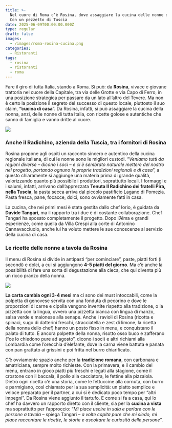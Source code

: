 ```yaml
---
title: >-
  Nel cuore di Roma c’è Rosina, dove assaggiare la cucina delle nonne d’Italia.
  Con un pezzetto di Tuscia
date: 2025-06-09T00:00:00.000Z
type: regular
draft: false
images:
  - /images/roma-rosina-cucina.png
categories:
  - Ristoranti
tags:
  - rosina
  - ristoranti
  - roma
---
```


Fare il giro di tutta Italia, stando a Roma. Si può: da **Rosina**, vivace e giovane trattoria nel cuore della Capitale, tra via delle Grotte e via Capo di Ferro, in una posizione strategica per passare da un lato all’altro del Tevere. Ma non è certo la posizione il segreto del successo di questo locale, piuttosto il suo claim, **“cucina di casa**”. Da Rosina, infatti, si può assaggiare la cucina della nonna, anzi, delle nonne di tutta Italia, con ricette golose e autentiche che sanno di famiglia e vanno dritte al cuore.

![](/images/rosina.jpg)

### Anche il Radichino, azienda della Tuscia, tra i fornitori di Rosina

Rosina propone agli ospiti un racconto sincero e autentico della cucina regionale italiana, di cui le nonne sono le migliori custodi. “*Veniamo tutti da regioni diverse – dicono i soci – e ci è sembrato naturale mettere del nostro nel progetto, portando ognuno le proprie tradizioni regionali e di casa*”, a questo chiaramente si aggiunge una materia prima di grande qualità, valorizzando quanto più possibile i produttori, soprattutto locali. I formaggi e i salumi, infatti, arrivano dall’apprezzata **Tenuta Il Radichino dei fratelli Pira, nella Tuscia**, la pasta secca arriva dal piccolo pastificio Lagano di Pomezia. Pasta fresca, pane, focacce, dolci, sono ovviamente fatti in casa.

La cucina, che nei primi mesi è stata gestita dallo chef Iorio, è guidata da **Davide Tangari**, ma il rapporto tra i due è di costante collaborazione. Chef Tangari ha sposato completamente il progetto. Dopo l’Alma e grandi esperienze, come quella da Villa Crespi alla corte di Antonino Cannavacciuolo, anche lui ha voluto mettere le sue conoscenze al servizio della cucina di casa.

### Le ricette delle nonne a tavola da Rosina

Il menu di Rosina si divide in antipasti “per cominciare”, paste, piatti forti (i secondi) e dolci, a cui si aggiungono **4-5 piatti del giorno**. Ma c’è anche la possibilità di fare una sorta di degustazione alla cieca, che qui diventa più un ricco pranzo della nonna.

![](/images/rosina-roma-.jpg)


**La carta cambia ogni 3-4 mesi** ma ci sono dei must intoccabili, come la polpetta di genovese servita con una fonduta di pecorino e dove le proporzioni di carne e cipolla vengono invertite rispetto alla tradizione, o la pizzetta con la lingua, ovvero una pizzetta bianca con lingua di manzo, salsa verde e maionese alla senape. Anche i ravioli di Rosina (ricotta e spinaci, sugo di datterini freschi, stracciatella e zest di limone, la ricetta della nonna dello chef) hanno un posto fisso in menu, e conquistano il palato di tutto. E ancora polpette della nonna, risotto osso buco e zafferano (“ce lo chiedono pure ad agosto”, dicono i soci) e altri richiami alla Lombardia come l’orecchia d’elefante, dove la carna viene battuta e panata con pan grattato ai grissini e poi fritta nel burro chiarificato.

C’è ovviamente spazio anche per la **tradizione romana**, con carbonara e amatriciana, sempre molto richieste. Con la primavera, e il cambio del menu, entrano in gioco piatti più freschi e legati alla stagione, come il crostone con il baccalà, il pollo alla cacciatora, le fettine alla pizzaiola. Dietro ogni ricetta c’è una storia, come le fettuccine alla cornuta, con burro e parmigiano, così chiamato per la sua semplicità: un piatto semplice e veloce preparato per il partner, a cui si è dedicato poco tempo per “altri impegni”. Da Rosina viene aggiunto il tartufo. E come si fa a casa, qui lo chef ha davvero un rapporto diretto con il cliente, sia per la **cucina a vista** ma soprattutto per l’approccio: “*Mi piace uscire in sala e parlare con le persone a tavola* – spiega Tangari – *a volte capita pure che mi siedo, mi piace raccontare le ricette, le storie e ascoltare le curiosità delle persone*”.
